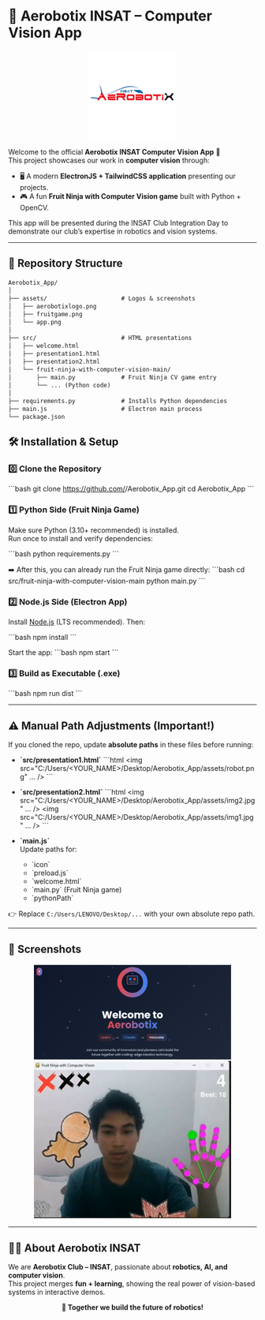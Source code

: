 # 🚀 Aerobotix INSAT – Computer Vision App

<p align="center">
  <img src="./assets/aerobotixlogo.png" alt="Aerobotix Logo" width="180"/>
</p>

Welcome to the official **Aerobotix INSAT Computer Vision App** 🎉  
This project showcases our work in **computer vision** through:

- 🖥️ A modern **ElectronJS + TailwindCSS application** presenting our projects.  
- 🎮 A fun **Fruit Ninja with Computer Vision game** built with Python + OpenCV.  

This app will be presented during the INSAT Club Integration Day to demonstrate our club’s expertise in robotics and vision systems.

---

## 📂 Repository Structure

```plaintext
Aerobotix_App/
│
├── assets/                     # Logos & screenshots
│   ├── aerobotixlogo.png
│   ├── fruitgame.png
│   └── app.png
│
├── src/                        # HTML presentations
│   ├── welcome.html
│   ├── presentation1.html
│   ├── presentation2.html
│   └── fruit-ninja-with-computer-vision-main/
│       ├── main.py             # Fruit Ninja CV game entry
│       └── ... (Python code)
│
├── requirements.py             # Installs Python dependencies
├── main.js                     # Electron main process
└── package.json
```
## 🛠️ Installation & Setup

### 0️⃣ Clone the Repository
\`\`\`bash
git clone https://github.com/<your-username>/Aerobotix_App.git
cd Aerobotix_App
\`\`\`

### 1️⃣ Python Side (Fruit Ninja Game)
Make sure Python (3.10+ recommended) is installed.  
Run once to install and verify dependencies:

\`\`\`bash
python requirements.py
\`\`\`

➡️ After this, you can already run the Fruit Ninja game directly:
\`\`\`bash
cd src/fruit-ninja-with-computer-vision-main
python main.py
\`\`\`

### 2️⃣ Node.js Side (Electron App)
Install [Node.js](https://nodejs.org/) (LTS recommended). Then:

\`\`\`bash
npm install
\`\`\`

Start the app:
\`\`\`bash
npm start
\`\`\`

### 3️⃣ Build as Executable (.exe)
\`\`\`bash
npm run dist
\`\`\`

---

## ⚠️ Manual Path Adjustments (Important!)

If you cloned the repo, update **absolute paths** in these files before running:

- **\`src/presentation1.html\`**
  \`\`\`html
  <img src="C:/Users/<YOUR_NAME>/Desktop/Aerobotix_App/assets/robot.png" ... />
  \`\`\`

- **\`src/presentation2.html\`**
  \`\`\`html
  <img src="C:/Users/<YOUR_NAME>/Desktop/Aerobotix_App/assets/img2.jpg" ... />
  <img src="C:/Users/<YOUR_NAME>/Desktop/Aerobotix_App/assets/img1.jpg" ... />
  \`\`\`

- **\`main.js\`**  
  Update paths for:
  - \`icon\`  
  - \`preload.js\`  
  - \`welcome.html\`  
  - \`main.py\` (Fruit Ninja game)  
  - \`pythonPath\`  

👉 Replace `C:/Users/LENOVO/Desktop/...` with your own absolute repo path.

---

## 📸 Screenshots

<p align="center">
  <img src="./assets/app.PNG" alt="App Screenshot" width="400"/>
  <img src="./assets/fruitgame.png" alt="Fruit Ninja CV Game" width="400"/>
</p>

---

## 👨‍💻 About Aerobotix INSAT

We are **Aerobotix Club – INSAT**, passionate about **robotics, AI, and computer vision**.  
This project merges **fun + learning**, showing the real power of vision-based systems in interactive demos.  

<p align="center">
  <b>🔗 Together we build the future of robotics!</b>
</p>
